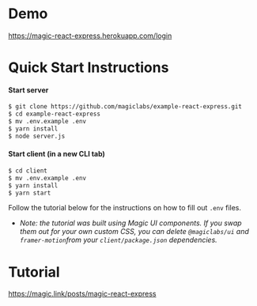# Demo

https://magic-react-express.herokuapp.com/login

# Quick Start Instructions

#### Start server

```txt
$ git clone https://github.com/magiclabs/example-react-express.git
$ cd example-react-express
$ mv .env.example .env
$ yarn install
$ node server.js
```

#### Start client (in a new CLI tab)

```txt
$ cd client
$ mv .env.example .env
$ yarn install
$ yarn start
```

Follow the tutorial below for the instructions on how to fill out `.env` files.

- _Note: the tutorial was built using Magic UI components. If you swap them out for your own custom CSS, you can delete `@magiclabs/ui` and `framer-motion`from your `client/package.json` dependencies._

# Tutorial

https://magic.link/posts/magic-react-express

